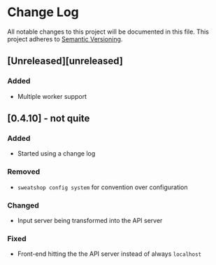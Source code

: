 # Change Log
All notable changes to this project will be documented in this file.
This project adheres to [Semantic Versioning](http://semver.org/).

## [Unreleased][unreleased]
### Added
- Multiple worker support

## [0.4.10] - not quite
### Added
- Started using a change log

### Removed
- `sweatshop config system` for convention over configuration

### Changed
- Input server being transformed into the API server

### Fixed
- Front-end hitting the the API server instead of always `localhost`

[0.4.9 and previous]: https://github.com/jscott/robot_sweatshop/compare/0.1.0...0.4.9

